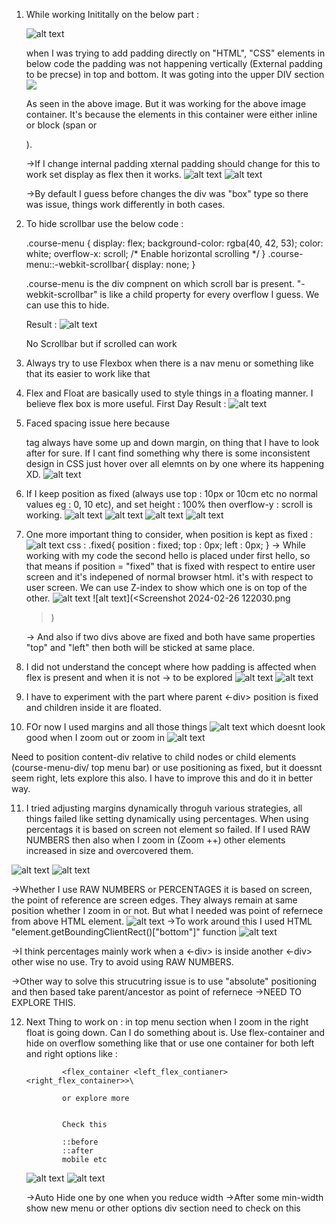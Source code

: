 1. While working Inititally on the below part :

    ![alt text](<Screenshot 2024-02-14 151129.png>)

    when I was trying to add padding directly on "HTML", "CSS" elements in below code the padding was not happening vertically (External padding to be precse) in top and bottom. It was goting into the upper DIV section
![
](<WhatsApp Image 2024-02-14 at 15.14.10.jpeg>)

    As seen in the above image. But it was working for the above image container.  It's because the elements in this container were either inline or block (span or <p>).

    ->If I change internal padding xternal padding should change
    for this to work set display as flex then it works. 
    ![alt text](<Screenshot 2024-02-14 152107.png>)
    ![alt text](<WhatsApp Image 2024-02-14 at 15.21.47.jpeg>)
    
    ->By default I guess before changes the div was "box" type so there was issue, things work differently in both cases.

2. To hide scrollbar use the below code : 

    .course-menu {
        display: flex;
        background-color: rgba(40, 42, 53);
        color: white;
        overflow-x: scroll; /* Enable horizontal scrolling */
    }
    .course-menu::-webkit-scrollbar{
        display: none;
    }

    .course-menu is the div compnent on which scroll bar is present. "-webkit-scrollbar" is like a child property for every overflow I guess. We can use this to hide.

    Result : 
        ![alt text](<Screenshot 2024-02-14 155230.png>)

    No Scrollbar but if scrolled can work
3. Always try to use Flexbox when there is a nav menu or    something like that its easier to work like that

4. Flex and Float are basically used to style things in a floating manner. I believe flex box is more useful. 
First Day Result : 
    ![alt text](<Screenshot 2024-02-14 155731.png>)

5. Faced spacing issue here because <p> tag always have some up and down margin, on thing that I have to look after for sure. If I cant find something why there is some 
inconsistent design in CSS just hover over all elemnts on by one where its happening XD.
![alt text](<WhatsApp Image 2024-02-26 at 14.03.05.jpeg>)

6. If I keep position as fixed (always use top : 10px or 10cm etc no normal values eg : 0, 10 etc), and set height : 100% then overflow-y : scroll is working.
![alt text](<Screenshot 2024-02-26 121730.png>) ![alt text](<Screenshot 2024-02-26 121644.png>) ![alt text](<Screenshot 2024-02-26 121711.png>) ![alt text](<Screenshot 2024-02-26 121725.png>)

7. One more important thing to consider, when position is kept as fixed :
                ![alt text](<Screenshot 2024-02-26 142225.png>)
                css : .fixed{
                        position : fixed;
                        top : 0px;
                        left : 0px;
                      }
    -> While working with my code the second hello is placed under first hello, so
    that means if position = "fixed" that is fixed with respect to entire user screen
    and it's indepened of normal browser html. it's with respect to user screen. We can use Z-index to show which one is on top of the other.
    ![alt text](<Screenshot 2024-02-26 124720.png>) ![alt text](<Screenshot 2024-02-26 122030.png
    >)

    -> And also if two divs above are fixed and both have same properties "top" and "left" then both will be sticked at same place.

8. I did not understand the concept where how padding is affected when flex is present and when it is not -> to be explored
![alt text](<WhatsApp Image 2024-02-26 at 14.03.06.jpeg>) ![alt text](<WhatsApp Image 2024-02-26 at 14.03.06 (1).jpeg>)
9. I have to experiment with the part where parent <-div> position is fixed and children inside it are floated.
10. FOr now I used margins and all those things
![alt text](<Screenshot 2024-02-26 142401.png>)
which doesnt look good when I zoom out or zoom in
![alt text](<Screenshot 2024-02-26 142410.png>)

Need to position content-div  relative to child nodes or child elements (course-menu-div/ top menu bar) or use positioning as fixed, but it doessnt seem right, lets explore this also. I have to improve this and do it in better way.

11. I tried adjusting margins dynamically throguh various strategies, all things failed like setting dynamically using percentages. When using percentags it is based on screen not element so failed. If I used RAW NUMBERS then also when I zoom in (Zoom ++) other elements increased in size and overcovered them. 

![alt text](<Screenshot 2024-02-28 115722.png>) ![alt text](<Screenshot 2024-02-28 115719.png>)

->Whether I use RAW NUMBERS or PERCENTAGES it is based on screen, the point of reference are screen edges. They always remain at same position whether I zoom in or not. But what I needed was point of refernece from above HTML element.
![alt text](<Screenshot 2024-02-28 130502.png>)
->To work around this I used HTML "element.getBoundingClientRect()["bottom"]" function
![alt text](<Screenshot 2024-02-28 130958.png>)

->I think percentages mainly work when a <-div> is inside another <-div> other wise no use. Try to avoid using RAW NUMBERS.

->Other way to solve this strucutring issue is to use "absolute" positioning and then based take parent/ancestor as point of refernece ->NEED TO EXPLORE THIS.

12. Next Thing to work on : in top menu section when I zoom in the right float is going down. Can I do something about is. Use flex-container and hide on overflow something like that or use one container for both left and right options like : 

                <flex_container <left_flex_contianer> <right_flex_container>>\

                or explore more 


                Check this 

                ::before
                ::after
                mobile etc
    ![alt text](<Screenshot 2024-02-28 132931-1.png>) ![alt text](<Screenshot 2024-02-28 132937-1.png>)                

    ->Auto Hide one by one when you reduce width
    ->After some min-width show new menu or other options div section need to check on this
